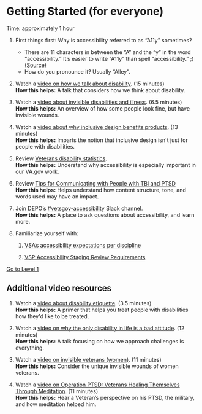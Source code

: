 # Getting Started (for everyone)

Time: approximately 1 hour

1. First things first: Why is accessibility referred to as “A11y” sometimes?
    * There are 11 characters in between the “A” and the “y” in the word “accessibility.” It’s easier to write “A11y” than spell “accessibility.” ;) [(Source)](https://www.boia.org/blog/what-is-a11y)
    * How do you pronounce it? Usually “Alley”. 

1. Watch a [video on how we talk about disability](https://youtu.be/4WIP1VgPnco). (15 minutes)<br/>
    **How this helps:** A talk that considers how we think about disability. 

1. Watch a [video about invisible disabilities and illness](https://youtu.be/2nI3kSy__OA). (6.5 minutes)<br/>
    **How this helps:** An overview of how some people look fine, but have invisible wounds.

1. Watch a [video about why inclusive design benefits products](https://www.youtube.com/watch?v=g2m97gPI70I). (13 minutes)<br/>
    **How this helps:** Imparts the notion that inclusive design isn't just for people with disabilities.

1. Review [Veterans disability statistics](https://github.com/department-of-veterans-affairs/va.gov-team/blob/master/teams/vsa/accessibility/veterans-disability-statistics.md).<br/>
    **How this helps:** Understand why accessibility is especially important in our VA.gov work.

1. Review [Tips for Communicating with People with TBI and PTSD](https://www.brainline.org/article/tips-communicating-people-tbi-and-ptsd)<br/>
    **How this helps:** Helps understand how content structure, tone, and words used may have an impact.

1. Join DEPO’s [#vetsgov-accessibility](https://dsva.slack.com/channels/vetsgov-accessibility) Slack channel. <br/>
    **How this helps:** A place to ask questions about accessibility, and learn more.

1. Familiarize yourself with:<br/>
    1. [VSA’s accessibility expectations per discipline](https://github.com/department-of-veterans-affairs/va.gov-team/blob/master/teams/vsa/design/vsa-accessibility-expectations.md)
    
    1. [VSP Accessibility Staging Review Requirements](https://github.com/department-of-veterans-affairs/va.gov-team/blob/master/platform/accessibility/guidance/staging-review-processes.md#before-you-request-a-review)

[Go to Level 1](https://github.com/department-of-veterans-affairs/va.gov-team/blob/master/teams/vsa/accessibility/a11y-champs/01-level.md#level-1)


## Additional video resources

1. Watch a [video about disability etiquette](https://www.youtube.com/watch?v=Gv1aDEFlXq8). (3.5 minutes)<br/>
    **How this helps:** A primer that helps you treat people with disabilities how they'd like to be treated. 
    
1. Watch a [video on why the only disability in life is a bad attitude](https://youtu.be/VTViAugjjRg). (12 minutes)<br/>
    **How this helps:** A talk focusing on how we approach challenges is everything. 

1. Watch a [video on invisible veterans (women)](https://youtu.be/XAlQVWH9g7E). (11 minutes)<br/>
    **How this helps:** Consider the unique invisible wounds of women veterans.

1. Watch a [video on Operation PTSD: Veterans Healing Themselves Through Meditation](https://youtu.be/yA1O5gmP4eg). (11 minutes)<br/>
    **How this helps:** Hear a Veteran’s perspective on his PTSD, the military, and how meditation helped him. 
